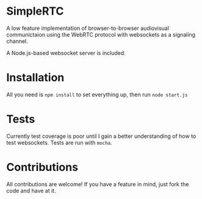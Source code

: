 # SimpleRTC
A low feature implementation of browser-to-browser audiovisual communictaion
using the WebRTC protocol with websockets as a signaling channel.

A Node.js-based websocket server is included.

# Installation
All you need is `npm install` to set everything up, then run `node start.js`

# Tests
Currently test coverage is poor until I gain a better understanding of 
how to test websockets. Tests are run with `mocha`.

# Contributions
All contributions are welcome! If you have a feature in mind, just fork the 
code and have at it.
